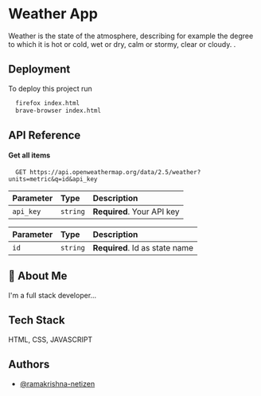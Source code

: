 
# Weather App

Weather is the state of the atmosphere, describing for example the degree to which it is hot or cold, wet or dry, calm or stormy, clear or cloudy. .


## Deployment

To deploy this project run

```bash
  firefox index.html
  brave-browser index.html
```


## API Reference

#### Get all items

```http
  GET https://api.openweathermap.org/data/2.5/weather?units=metric&q=id&api_key
```

| Parameter | Type     | Description                |
| :-------- | :------- | :------------------------- |
| `api_key` | `string` | **Required**. Your API key |



| Parameter | Type     | Description                       |
| :-------- | :------- | :-------------------------------- |
| `id`      | `string` | **Required**. Id as state name  |


## 🚀 About Me
I'm a full stack developer...


## Tech Stack

HTML, CSS, JAVASCRIPT




## Authors

- [@ramakrishna-netizen](https://www.github.com/ramakrishna-netizen)

